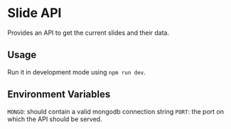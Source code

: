 # Slide API

Provides an API to get the current slides and their data.

## Usage

Run it in development mode using `npm run dev`.

## Environment Variables

`MONGO`: should contain a valid mongodb connection string
`PORT`: the port on which the API should be served.
